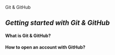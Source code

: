 Git & GitHub

## *Getting started with Git & GitHub*

#### What is Git & GitHub?

#### How to open an account with GitHub?

